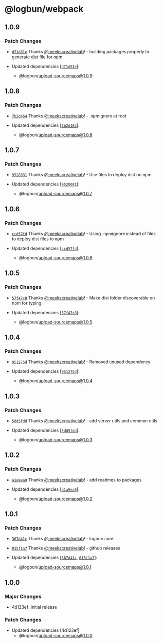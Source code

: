 # @logbun/webpack

## 1.0.9

### Patch Changes

- [`d71d81e`](https://github.com/logbun/logbun/commit/d71d81e992f5cfde88872b395dade7227eec1c27) Thanks [@meekscreativelab](https://github.com/meekscreativelab)! - building packages properly to generate dist file for npm

- Updated dependencies [[`d71d81e`](https://github.com/logbun/logbun/commit/d71d81e992f5cfde88872b395dade7227eec1c27)]:
  - @logbun/upload-sourcemaps@1.0.9

## 1.0.8

### Patch Changes

- [`7b2d464`](https://github.com/logbun/logbun/commit/7b2d4647b24b2b227bd68708b008950815997ae9) Thanks [@meekscreativelab](https://github.com/meekscreativelab)! - .npmignore at root

- Updated dependencies [[`7b2d464`](https://github.com/logbun/logbun/commit/7b2d4647b24b2b227bd68708b008950815997ae9)]:
  - @logbun/upload-sourcemaps@1.0.8

## 1.0.7

### Patch Changes

- [`9528081`](https://github.com/logbun/logbun/commit/95280815d71ff5ab23bd9575be3fd4a330e32837) Thanks [@meekscreativelab](https://github.com/meekscreativelab)! - Use files to deploy dist on npm

- Updated dependencies [[`9528081`](https://github.com/logbun/logbun/commit/95280815d71ff5ab23bd9575be3fd4a330e32837)]:
  - @logbun/upload-sourcemaps@1.0.7

## 1.0.6

### Patch Changes

- [`ccd57fd`](https://github.com/logbun/logbun/commit/ccd57fd7300fb55917f511fb20add86777d90793) Thanks [@meekscreativelab](https://github.com/meekscreativelab)! - Using .npmignore instead of files to deploy dist files to npm

- Updated dependencies [[`ccd57fd`](https://github.com/logbun/logbun/commit/ccd57fd7300fb55917f511fb20add86777d90793)]:
  - @logbun/upload-sourcemaps@1.0.6

## 1.0.5

### Patch Changes

- [`57f47c8`](https://github.com/logbun/logbun/commit/57f47c8c16f4e9fa5a2c2f4753bbbbcc8fdc570e) Thanks [@meekscreativelab](https://github.com/meekscreativelab)! - Make dist folder discoverable on npm for typing

- Updated dependencies [[`57f47c8`](https://github.com/logbun/logbun/commit/57f47c8c16f4e9fa5a2c2f4753bbbbcc8fdc570e)]:
  - @logbun/upload-sourcemaps@1.0.5

## 1.0.4

### Patch Changes

- [`951275d`](https://github.com/logbun/logbun/commit/951275dce27cf629db91d2edc026ece18a8522e3) Thanks [@meekscreativelab](https://github.com/meekscreativelab)! - Removed unused dependency

- Updated dependencies [[`951275d`](https://github.com/logbun/logbun/commit/951275dce27cf629db91d2edc026ece18a8522e3)]:
  - @logbun/upload-sourcemaps@1.0.4

## 1.0.3

### Patch Changes

- [`5dd5fdd`](https://github.com/logbun/logbun/commit/5dd5fdd5ba942f658c0def8216e82f873b63f53b) Thanks [@meekscreativelab](https://github.com/meekscreativelab)! - add server utils and common utils

- Updated dependencies [[`5dd5fdd`](https://github.com/logbun/logbun/commit/5dd5fdd5ba942f658c0def8216e82f873b63f53b)]:
  - @logbun/upload-sourcemaps@1.0.3

## 1.0.2

### Patch Changes

- [`a1a9ea9`](https://github.com/logbun/logbun/commit/a1a9ea9100e49f7533fa18f1275703b17e0b26e1) Thanks [@meekscreativelab](https://github.com/meekscreativelab)! - add readmes to packages

- Updated dependencies [[`a1a9ea9`](https://github.com/logbun/logbun/commit/a1a9ea9100e49f7533fa18f1275703b17e0b26e1)]:
  - @logbun/upload-sourcemaps@1.0.2

## 1.0.1

### Patch Changes

- [`367d41c`](https://github.com/logbun/logbun/commit/367d41cc96df2fd6874e98aa811f8d418a85e5ec) Thanks [@meekscreativelab](https://github.com/meekscreativelab)! - logbun core

- [`015f1a7`](https://github.com/logbun/logbun/commit/015f1a75ad9d788efbf4dd6c756aa5f19ff6abd6) Thanks [@meekscreativelab](https://github.com/meekscreativelab)! - github releases

- Updated dependencies [[`367d41c`](https://github.com/logbun/logbun/commit/367d41cc96df2fd6874e98aa811f8d418a85e5ec), [`015f1a7`](https://github.com/logbun/logbun/commit/015f1a75ad9d788efbf4dd6c756aa5f19ff6abd6)]:
  - @logbun/upload-sourcemaps@1.0.1

## 1.0.0

### Major Changes

- 4d123ef: initial release

### Patch Changes

- Updated dependencies [4d123ef]
  - @logbun/upload-sourcemaps@1.0.0
